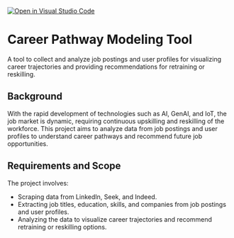 [![Open in Visual Studio Code](https://classroom.github.com/assets/open-in-vscode-718a45dd9cf7e7f842a935f5ebbe5719a5e09af4491e668f4dbf3b35d5cca122.svg)](https://classroom.github.com/online_ide?assignment_repo_id=15211753&assignment_repo_type=AssignmentRepo)

# Career Pathway Modeling Tool

A tool to collect and analyze job postings and user profiles for visualizing career trajectories and providing recommendations for retraining or reskilling.

## Background

With the rapid development of technologies such as AI, GenAI, and IoT, the job market is dynamic, requiring continuous upskilling and reskilling of the workforce. This project aims to analyze data from job postings and user profiles to understand career pathways and recommend future job opportunities.

## Requirements and Scope

The project involves:

- Scraping data from LinkedIn, Seek, and Indeed.
- Extracting job titles, education, skills, and companies from job postings and user profiles.
- Analyzing the data to visualize career trajectories and recommend retraining or reskilling options.
